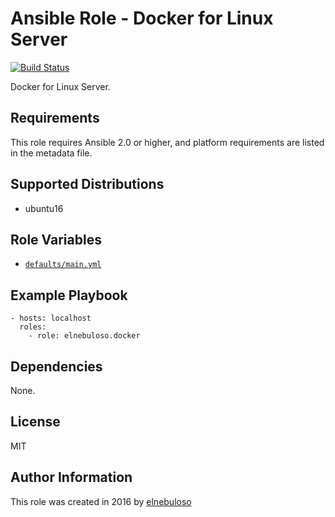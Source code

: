 # Ansible Role - Docker for Linux Server

[![Build Status](https://travis-ci.org/elnebuloso/ansible-role-docker.svg?branch=master)](https://travis-ci.org/elnebuloso/ansible-role-docker)

Docker for Linux Server.

## Requirements

This role requires Ansible 2.0 or higher, and platform requirements are listed in the metadata file.

## Supported Distributions

- ubuntu16

## Role Variables

- [`defaults/main.yml`](https://github.com/elnebuloso/ansible-role-docker/blob/master/defaults/main.yml)

## Example Playbook

```
- hosts: localhost
  roles:
    - role: elnebuloso.docker
```

## Dependencies

None.

##  License

MIT

##  Author Information

This role was created in 2016 by [elnebuloso](https://github.com/elnebuloso/)